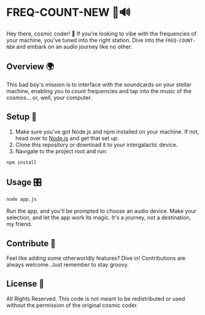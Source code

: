 # FREQ-COUNT-NEW 🎵🔊

Hey there, cosmic coder! 🌌 If you're looking to vibe with the frequencies of your machine, you've tuned into the right station. Dive into the `FREQ-COUNT-NEW` and embark on an audio journey like no other.

## Overview 🌍

This bad boy's mission is to interface with the soundcards on your stellar machine, enabling you to count frequencies and tap into the music of the cosmos... or, well, your computer.

## Setup 🚀

1. Make sure you've got Node.js and npm installed on your machine. If not, head over to [Node.js](https://nodejs.org/) and get that set up.
2. Clone this repository or download it to your intergalactic device.
3. Navigate to the project root and run:
```bash
npm install
```

## Usage 🎛️

```bash
node app.js
```



Run the app, and you'll be prompted to choose an audio device. Make your selection, and let the app work its magic. It's a journey, not a destination, my friend.

## Contribute 🌌

Feel like adding some otherworldly features? Dive in! Contributions are always welcome. Just remember to stay groovy.

## License 📜

All Rights Reserved. This code is not meant to be redistributed or used without the permission of the original cosmic coder.
